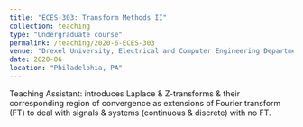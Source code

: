 ```yaml
---
title: "ECES-303: Transform Methods II"
collection: teaching
type: "Undergraduate course"
permalink: /teaching/2020-6-ECES-303
venue: "Drexel University, Electrical and Computer Engineering Department"
date: 2020-06
location: "Philadelphia, PA"
---
```


Teaching Assistant: introduces Laplace & Z-transforms & their corresponding region of convergence as extensions of Fourier transform (FT) to deal with signals & systems (continuous & discrete) with no FT. 
